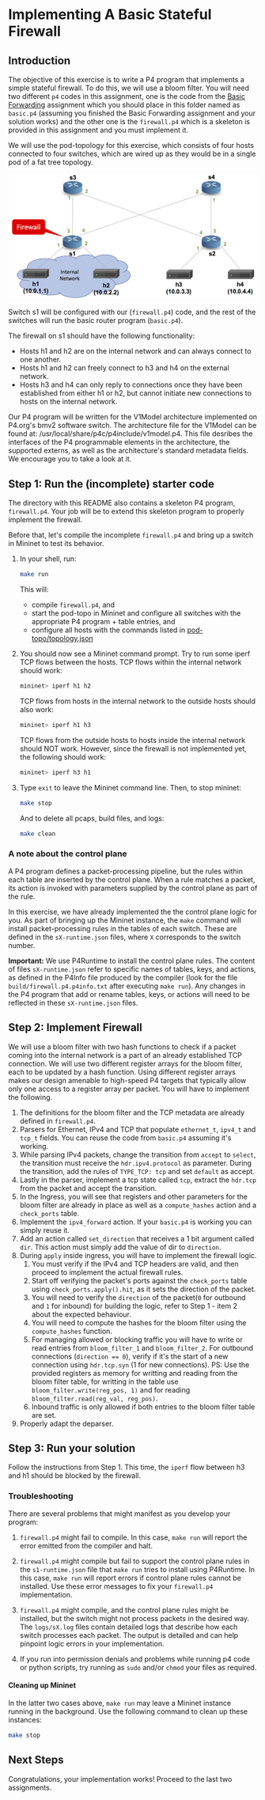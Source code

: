 # Implementing A Basic Stateful Firewall

## Introduction

The objective of this exercise is to write a P4 program that
implements a simple stateful firewall. To do this, we will use
a bloom filter. You will need two different `p4` codes in this assignment, one is the code from the [Basic Forwarding](../basic) assignment which you should place in this folder named as `basic.p4` (assuming you finished the Basic Forwarding assignment and your solution works) and the other one is the `firewall.p4` which is a skeleton is provided in this assignment and you must implement it.

We will use the pod-topology for this exercise, which consists of four hosts connected to four switches, which are wired up as they would be in a single pod of a fat tree topology.

![topology](./firewall-topo.png)

Switch s1 will be configured with our (`firewall.p4`) code, and the rest of the switches will run the basic router program (`basic.p4`).

The firewall on s1 should have the following functionality:
* Hosts h1 and h2 are on the internal network and can always
  connect to one another.
* Hosts h1 and h2 can freely connect to h3 and h4 on the
  external network.
* Hosts h3 and h4 can only reply to connections once they have been
  established from either h1 or h2, but cannot initiate new
  connections to hosts on the internal network.

Our P4 program will be written for the V1Model architecture implemented
on P4.org's bmv2 software switch. The architecture file for the V1Model
can be found at: /usr/local/share/p4c/p4include/v1model.p4. This file
desribes the interfaces of the P4 programmable elements in the architecture,
the supported externs, as well as the architecture's standard metadata
fields. We encourage you to take a look at it.

## Step 1: Run the (incomplete) starter code

The directory with this README also contains a skeleton P4 program,
`firewall.p4`. Your job will be to extend this skeleton program to
properly implement the firewall.

Before that, let's compile the incomplete `firewall.p4` and bring
up a switch in Mininet to test its behavior.

1. In your shell, run:
   ```bash
   make run
   ```
   This will:
   * compile `firewall.p4`, and
   * start the pod-topo in Mininet and configure all switches with
   the appropriate P4 program + table entries, and
   * configure all hosts with the commands listed in
   [pod-topo/topology.json](./pod-topo/topology.json)

2. You should now see a Mininet command prompt. Try to run some iperf
   TCP flows between the hosts. TCP flows within the internal 
   network should work:
   ```bash
   mininet> iperf h1 h2
   ```

   TCP flows from hosts in the internal network to the outside hosts 
   should also work:
   ```bash
   mininet> iperf h1 h3
   ```   

   TCP flows from the outside hosts to hosts inside the 
   internal network should NOT work. However, since the firewall is not 
   implemented yet, the following should work: 
   ```bash
   mininet> iperf h3 h1
   ```

3. Type `exit` to leave the Mininet command line.
   Then, to stop mininet:
   ```bash
   make stop
   ```
   And to delete all pcaps, build files, and logs:
   ```bash
   make clean
   ```

### A note about the control plane

A P4 program defines a packet-processing pipeline, but the rules
within each table are inserted by the control plane. When a rule
matches a packet, its action is invoked with parameters supplied by
the control plane as part of the rule.

In this exercise, we have already implemented the the control plane
logic for you. As part of bringing up the Mininet instance, the
`make` command will install packet-processing rules in the tables of
each switch. These are defined in the `sX-runtime.json` files, where
`X` corresponds to the switch number.

**Important:** We use P4Runtime to install the control plane rules. The
content of files `sX-runtime.json` refer to specific names of tables, keys, and
actions, as defined in the P4Info file produced by the compiler (look for the
file `build/firewall.p4.p4info.txt` after executing `make run`). Any changes in the P4
program that add or rename tables, keys, or actions will need to be reflected in
these `sX-runtime.json` files.

## Step 2: Implement Firewall

We will use a bloom filter with two hash functions to check if a packet coming into the internal network is a part of an already established TCP connection. We will use two different register arrays for the bloom filter, each to be updated by a hash function. Using different register arrays makes our design amenable to high-speed P4 targets that typically allow only one access to a register array per packet. You will have to implement the following.

1. The definitions for the bloom filter and the TCP metadata are already defined in `firewall.p4`.
2. Parsers for Ethernet, IPv4 and TCP that populate `ethernet_t`, `ipv4_t` and `tcp_t` fields. You can reuse the code from `basic.p4` assuming it's working.
3. While parsing IPv4 packets, change the transition from `accept` to `select`, the transition must receive the `hdr.ipv4.protocol` as parameter. During the transition, add the rules of `TYPE_TCP: tcp` and set `default` as accept.
4. Lastly in the parser, implement a tcp state called `tcp`, extract the `hdr.tcp` from the packet and accept the transition.
5. In the Ingress, you will see that registers and other parameters for the bloom filter are already in place as well as a `compute_hashes` action and a `check_ports` table.
6. Implement the `ipv4_forward` action. If your `basic.p4` is working you can simply reuse it.
7. Add an action called `set_direction` that receives a 1 bit argument called `dir`. This action must simply add the value of dir to `direction`.
8. During `apply` inside ingress, you will have to implement the firewall logic. 
    1. You must verify if the IPv4 and TCP headers are valid, and then proceed to implement the actual firewall rules. 
    2. Start off verifying the packet's ports against the `check_ports` table using `check_ports.apply().hit`, as it sets the direction of the packet.
    3. You will need to verify the `direction` of the packet(`0` for outbound and `1` for inbound) for building the logic, refer to Step 1 - item 2 about the expected behaviour.
    4. You will need to compute the hashes for the bloom filter using the `compute_hashes` function.
    5. For managing allowed or blocking traffic you will have to write or read entries from `bloom_filter_1` and `bloom_filter_2`. For outbound connections (`direction == 0`), verify if it's the start of a new connection using `hdr.tcp.syn` (1 for new connections). PS: Use the provided registers as memory for writting and reading from the bloom filter table, for writting in the table use `bloom_filter.write(reg_pos, 1)` and for reading `bloom_filter.read(reg_val, reg_pos)`.
    6. Inbound traffic is only allowed if both entries to the bloom filter table are set.
9. Properly adapt the deparser.

## Step 3: Run your solution

Follow the instructions from Step 1. This time, the `iperf` flow between
h3 and h1 should be blocked by the firewall.

### Troubleshooting

There are several problems that might manifest as you develop your program:

1. `firewall.p4` might fail to compile. In this case, `make run` will
report the error emitted from the compiler and halt.

2. `firewall.p4` might compile but fail to support the control plane
rules in the `s1-runtime.json` file that `make run` tries to install
using P4Runtime. In this case, `make run` will report errors if control
plane rules cannot be installed. Use these error messages to fix your
`firewall.p4` implementation.

3. `firewall.p4` might compile, and the control plane rules might be
installed, but the switch might not process packets in the desired
way. The `logs/sX.log` files contain detailed logs that describe
how each switch processes each packet. The output is detailed and can
help pinpoint logic errors in your implementation.

4. If you run into permission denials and problems while running p4 code or python scripts, try running as `sudo` and/or `chmod` your files as required.

#### Cleaning up Mininet

In the latter two cases above, `make run` may leave a Mininet instance
running in the background. Use the following command to clean up
these instances:

```bash
make stop
```

## Next Steps

Congratulations, your implementation works! Proceed to the last two assignments.
